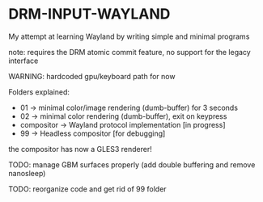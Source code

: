 # DRM-INPUT-WAYLAND
My attempt at learning Wayland by writing simple and minimal programs

note: requires the DRM atomic commit feature, no support for the legacy interface

WARNING: hardcoded gpu/keyboard path for now

Folders explained:
* 01 -> minimal color/image rendering (dumb-buffer) for 3 seconds
* 02 -> minimal color rendering (dumb-buffer), exit on keypress
* compositor -> Wayland protocol implementation [in progress]
* 99 -> Headless compositor [for debugging]

the compositor has now a GLES3 renderer!

TODO: manage GBM surfaces properly (add double buffering and remove nanosleep)

TODO: reorganize code and get rid of 99 folder
